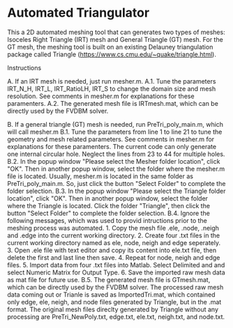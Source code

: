# Automated Triangulator

This a 2D automated meshing tool that can generates two types of meshes: Isoceles Right Triangle (IRT) mesh and General Triangle (GT) mesh. For the GT mesh, the
meshing tool is built on an existing Delauney triangulation package called Triangle (https://www.cs.cmu.edu/~quake/triangle.html).


Instructions

A. If an IRT mesh is needed, just run mesher.m. 
   A.1. Tune the parameters IRT_N_H, IRT_L, IRT_RatioLH, IRT_S to change the domain size and mesh resolution. See comments in mesher.m for explanations for these paramenters.
   A.2. The generated mesh file is IRTmesh.mat, which can be directly used by the FVDBM solver.


B. If a general triangle (GT) mesh is needed, run PreTri_poly_main.m, which will call mesher.m
   B.1. Tune the parameters from line 1 to line 21 to tune the geometry and mesh related parameters. See comments in mesher.m for explanations for these paramenters. The current code can only generate one internal circular hole. Neglect the lines from 23 to 44 for multiple holes.
   B.2. In the popup window "Please select the Mesher folder location", click "OK". Then in another popup window, select the folder where the mesher.m file is located. Usually, mesher.m is located in the same folder as PreTri_poly_main.m. So, just click the button "Select Folder" to complete the folder selection.
   B.3. In the popup window "Please select the Triangle folder location", click "OK". Then in another popup window, select the folder where the Triangle is located. Click the folder "Triangle", then click the button "Select Folder" to complete the folder selection.
   B.4. Ignore the following messages, which was used to provid intructions prior to the meshing process was automated.
        1. Copy the mesh file .ele, .node, .neigh and .edge into the current working directory.
        2. Create four .txt files in the current working directory named as ele, node, neigh and edge seperately.
        3. Open .ele file with text editor and copy its content into ele.txt file, then delete the first and last line then save.
        4. Repeat for node, neigh and edge files.
        5. Import data from four .txt files into Matlab. Select Delimited and and select Numeric Matrix for Output Type.
        6. Save the imported raw mesh data as mat file for future use.
   B.5. The generated mesh file is GTmesh.mat, which can be directly used by the FVDBM solver.
        The processed raw mesh data coming out or Trianle is saved as ImportedTri.mat, which contained only edge, ele, neigh, and node files generated by Triangle, but in the .mat format.
        The original mesh files direclty generated by Triangle without any processing are PreTri_NewPoly.txt, edge.txt, ele.txt, neigh.txt, and node.txt.